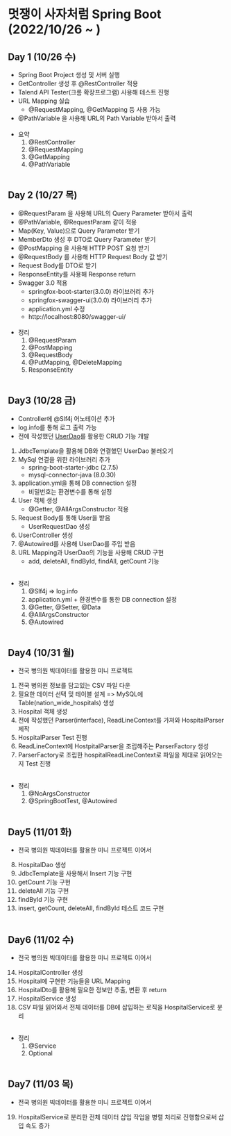 # 멋쟁이 사자처럼 Spring Boot (2022/10/26 ~ )

## Day 1 (10/26 수)
- Spring Boot Project 생성 및 서버 실행
- GetController 생성 후 @RestController 적용
- Talend API Tester(크롬 확장프로그램) 사용해 테스트 진행
- URL Mapping 실습
  - @RequestMapping, @GetMapping 등 사용 가능
- @PathVariable 을 사용해 URL의 Path Variable 받아서 출력
<br/><br/>
- 요약
  1. @RestController
  2. @RequestMapping
  3. @GetMapping
  4. @PathVariable
<br/><br/>
## Day 2 (10/27 목)
- @RequestParam 을 사용해 URL의 Query Parameter 받아서 출력
- @PathVariable, @RequestParam 같이 적용 
- Map(Key, Value)으로 Query Parameter 받기
- MemberDto 생성 후 DTO로 Query Parameter 받기
- @PostMapping 을 사용해 HTTP POST 요청 받기
- @RequestBody 를 사용해 HTTP Request Body 값 받기
- Request Body를 DTO로 받기
- ResponseEntity를 사용해 Response return
- Swagger 3.0 적용
  - springfox-boot-starter(3.0.0) 라이브러리 추가
  - springfox-swagger-ui(3.0.0) 라이브러리 추가 
  - application.yml 수정
  - http://localhost:8080/swagger-ui/
<br/><br/>
- 정리
  1. @RequestParam
  2. @PostMapping
  3. @RequestBody
  4. @PutMapping, @DeleteMapping
  5. ResponseEntity
<br/><br/>
## Day3 (10/28 금)
- Controller에 @Slf4j 어노테이션 추가
- log.info를 통해 로그 출력 가능
- 전에 작성했던 [UserDao](https://github.com/Changbum97/Toby-Spring3-Test/blob/master/src/main/java/UserExercise/dao/UserDao_Final.java)를 활용한 CRUD 기능 개발
1. JdbcTemplate을 활용해 DB와 연결했던 UserDao 불러오기
2. MySql 연결을 위한 라이브러리 추가
   - spring-boot-starter-jdbc (2.7.5)
   - mysql-connector-java (8.0.30)
3. application.yml을 통해 DB connection 설정
   - 비밀번호는 환경변수를 통해 설정
4. User 객체 생성
   - @Getter, @AllArgsConstructor 적용
5. Request Body를 통해 User을 받음
   - UserRequestDao 생성
6. UserController 생성
7. @Autowired를 사용해 UserDao를 주입 받음
8. URL Mapping과 UserDao의 기능을 사용해 CRUD 구현
   - add, deleteAll, findById, findAll, getCount 기능
<br/><br/>
- 정리
  1. @Slf4j => log.info
  2. application.yml + 환경변수를 통한 DB connection 설정
  3. @Getter, @Setter, @Data
  4. @AllArgsConstructor
  5. @Autowired
<br/><br/>
## Day4 (10/31 월)
- 전국 병의원 빅데이터를 활용한 미니 프로젝트
1. 전국 병의원 정보를 담고있는 CSV 파일 다운
2. 필요한 데이터 선택 및 테이블 설계 => MySQL에 Table(nation_wide_hospitals) 생성
3. Hospital 객체 생성
4. 전에 작성했던 Parser(interface), ReadLineContext를 가져와 HospitalParser 제작
5. HospitalParser Test 진행
6. ReadLineContext에 HostpitalParser을 조립해주는 ParserFactory 생성
7. ParserFactory로 조립한 hospitalReadLineContext로 파일을 제대로 읽어오는지 Test 진행
<br/><br/>
- 정리
  1. @NoArgsConstructor
  2. @SpringBootTest, @Autowired
<br/><br/>
## Day5 (11/01 화)
- 전국 병의원 빅데이터를 활용한 미니 프로젝트 이어서
8. HospitalDao 생성
9. JdbcTemplate을 사용해서 Insert 기능 구현
10. getCount 기능 구현
11. deleteAll 기능 구현
12. findById 기능 구현
13. insert, getCount, deleteAll, findById 테스트 코드 구현
<br/><br/>
## Day6 (11/02 수)
- 전국 병의원 빅데이터를 활용한 미니 프로젝트 이어서
14. HospitalController 생성
15. Hospital에 구현한 기능들을 URL Mapping
16. HospitalDto를 활용해 필요한 정보만 추출, 변환 후 return
17. HospitalService 생성
18. CSV 파일 읽어와서 전체 데이터를 DB에 삽입하는 로직을 HospitalService로 분리
<br/><br/>
- 정리
  1. @Service
  2. Optional
<br/><br/>
## Day7 (11/03 목)
- 전국 병의원 빅데이터를 활용한 미니 프로젝트 이어서
19. HospitalService로 분리한 전체 데이터 삽입 작업을 병렬 처리로 진행함으로써 삽입 속도 증가 